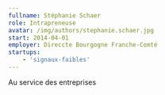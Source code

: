 ```yaml
---
fullname: Stéphanie Schaer
role: Intrapreneuse
avatar: /img/authors/stephanie.schaer.jpg
start: 2014-04-01
employer: Direccte Bourgogne Franche-Comté
startups:
    - 'signaux-faibles'
---
```


Au service des entreprises
